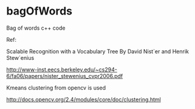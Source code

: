 # bagOfWords
Bag of words c++ code 

Ref:

Scalable Recognition with a Vocabulary Tree
By David Nist´er and Henrik Stew´enius

http://www-inst.eecs.berkeley.edu/~cs294-6/fa06/papers/nister_stewenius_cvpr2006.pdf

Kmeans clustering from opencv is used 

http://docs.opencv.org/2.4/modules/core/doc/clustering.html
